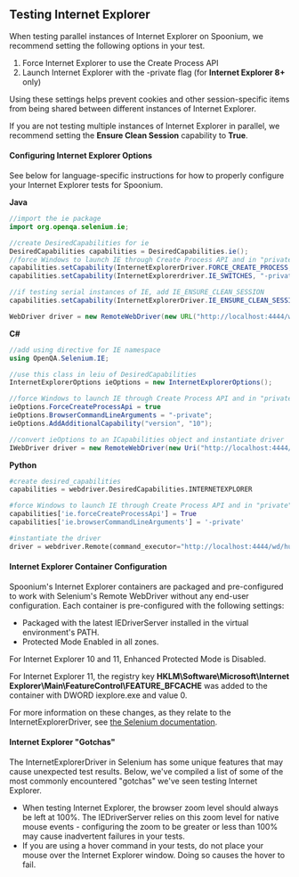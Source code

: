 ## Testing Internet Explorer

When testing parallel instances of Internet Explorer on Spoonium, we recommend setting the following options in your test. 

1. Force Internet Explorer to use the Create Process API
2. Launch Internet Explorer with the -private flag (for **Internet Explorer 8+** only)

Using these settings helps prevent cookies and other session-specific items from being shared between different instances of Internet Explorer. 

If you are not testing multiple instances of Internet Explorer in parallel, we recommend setting the **Ensure Clean Session** capability to **True**. 

#### Configuring Internet Explorer Options

See below for language-specific instructions for how to properly configure your Internet Explorer tests for Spoonium. 

**Java**

```java
//import the ie package
import org.openqa.selenium.ie;

//create DesiredCapabilities for ie
DesiredCapabilities capabilities = DesiredCapabilities.ie();
//force Windows to launch IE through Create Process API and in "private" browsing mode
capabilities.setCapability(InternetExplorerDriver.FORCE_CREATE_PROCESS, true);
capabilities.setCapability(InternetExplorerdriver.IE_SWITCHES, "-private");

//if testing serial instances of IE, add IE_ENSURE_CLEAN_SESSION
capabilities.setCapability(InternetExplorerDriver.IE_ENSURE_CLEAN_SESSION, true);

WebDriver driver = new RemoteWebDriver(new URL("http://localhost:4444/wd/hub"), capabilities);
```

**C#**

```csharp
//add using directive for IE namespace
using OpenQA.Selenium.IE;

//use this class in leiu of DesiredCapabilities
InternetExplorerOptions ieOptions = new InternetExplorerOptions();

//force Windows to launch IE through Create Process API and in "private" browsing mode
ieOptions.ForceCreateProcessApi = true
ieOptions.BrowserCommandLineArguments = "-private";
ieOptions.AddAdditionalCapability("version", "10");

//convert ieOptions to an ICapabilities object and instantiate driver
IWebDriver driver = new RemoteWebDriver(new Uri("http://localhost:4444/wd/hub"), ieOptions.ToCapabilities());
```

**Python**

```python
#create desired_capabilities
capabilities = webdriver.DesiredCapabilities.INTERNETEXPLORER

#force Windows to launch IE through Create Process API and in "private" browsing mode
capabilities['ie.forceCreateProcessApi'] = True
capabilities['ie.browserCommandLineArguments'] = '-private'

#instantiate the driver
driver = webdriver.Remote(command_executor="http://localhost:4444/wd/hub", desired_capabilities=capabilities)
```

#### Internet Explorer Container Configuration

Spoonium's Internet Explorer containers are packaged and pre-configured to work with Selenium's Remote WebDriver without any end-user configuration. Each container is pre-configured with the following settings:

- Packaged with the latest IEDriverServer installed in the virtual environment's PATH.
- Protected Mode Enabled in all zones.

For Internet Explorer 10 and 11, Enhanced Protected Mode is Disabled.

For Internet Explorer 11, the registry key **HKLM\Software\Microsoft\Internet Explorer\Main\FeatureControl\FEATURE_BFCACHE** was added to the container with DWORD iexplore.exe and value 0.

For more information on these changes, as they relate to the InternetExplorerDriver, see [the Selenium documentation](https://code.google.com/p/selenium/wiki/InternetExplorerDriver).

#### Internet Explorer "Gotchas"

The InternetExplorerDriver in Selenium has some unique features that may cause unexpected test results. Below, we've compiled a list of some of the most commonly encountered "gotchas" we've seen testing Internet Explorer. 

- When testing Internet Explorer, the browser zoom level should always be left at 100%. The IEDriverServer relies on this zoom level for native mouse events - configuring the zoom to be greater or less than 100% may cause inadvertent failures in your tests.
- If you are using a hover command in your tests, do not place your mouse over the Internet Explorer window. Doing so causes the hover to fail.